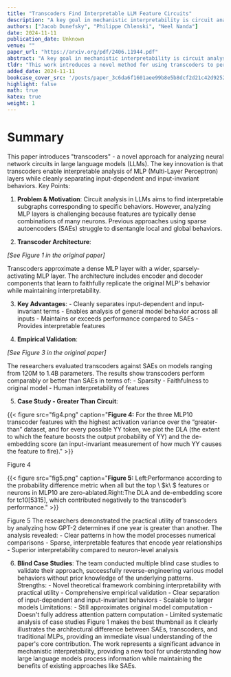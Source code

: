 ```yaml
---
title: "Transcoders Find Interpretable LLM Feature Circuits"
description: "A key goal in mechanistic interpretability is circuit analysis: finding sparse subgraphs of models corresponding to specific behaviors or capabilities. However, MLP sublayers make fine-grained circuit"
authors: ["Jacob Dunefsky", "Philippe Chlenski", "Neel Nanda"]
date: 2024-11-11
publication_date: Unknown
venue: ""
paper_url: "https://arxiv.org/pdf/2406.11944.pdf"
abstract: "A key goal in mechanistic interpretability is circuit analysis: finding sparse subgraphs of models corresponding to specific behaviors or capabilities. However, MLP sublayers make fine-grained circuit analysis on transformer-based language models difficult. In particular, interpretable features -- such as those found by sparse autoencoders (SAEs) -- are typically linear combinations of extremely many neurons, each with its own nonlinearity to account for. Circuit analysis in this setting thus either yields intractably large circuits or fails to disentangle local and global behavior. To address this we explore transcoders, which seek to faithfully approximate a densely activating MLP layer with a wider, sparsely-activating MLP layer. We introduce a novel method for using transcoders to perform weights-based circuit analysis through MLP sublayers. The resulting circuits neatly factorize into input-dependent and input-invariant terms. We then successfully train transcoders on language models with 120M, 410M, and 1.4B parameters, and find them to perform at least on par with SAEs in terms of sparsity, faithfulness, and human-interpretability. Finally, we apply transcoders to reverse-engineer unknown circuits in the model, and we obtain novel insights regarding the\"greater-than circuit\"in GPT2-small. Our results suggest that transcoders can prove effective in decomposing model computations involving MLPs into interpretable circuits. Code is available at https://github.com/jacobdunefsky/transcoder_circuits/."
tldr: "This work introduces a novel method for using transcoders to perform weights-based circuit analysis through MLP sublayers, and suggests that transcoders can prove effective in decomposing model computations involving MLPs into interpretable circuits."
added_date: 2024-11-11
bookcase_cover_src: '/posts/paper_3c6da6f1601aee99b8e5b8dcf2d21c42d9252b04/thumbnail.png'
highlight: false
math: true
katex: true
weight: 1
---
```


# Summary

This paper introduces "transcoders" - a novel approach for analyzing neural network circuits in large language models (LLMs). The key innovation is that transcoders enable interpretable analysis of MLP (Multi-Layer Perceptron) layers while cleanly separating input-dependent and input-invariant behaviors. Key Points: 

1. **Problem & Motivation**: Circuit analysis in LLMs aims to find interpretable subgraphs corresponding to specific behaviors. However, analyzing MLP layers is challenging because features are typically dense combinations of many neurons. Previous approaches using sparse autoencoders (SAEs) struggle to disentangle local and global behaviors. 

2. **Transcoder Architecture**: 

*[See Figure 1 in the original paper]*

 Transcoders approximate a dense MLP layer with a wider, sparsely-activating MLP layer. The architecture includes encoder and decoder components that learn to faithfully replicate the original MLP's behavior while maintaining interpretability. 

3. **Key Advantages**: - Cleanly separates input-dependent and input-invariant terms - Enables analysis of general model behavior across all inputs - Maintains or exceeds performance compared to SAEs - Provides interpretable features 

4. **Empirical Validation**: 

*[See Figure 3 in the original paper]*

 The researchers evaluated transcoders against SAEs on models ranging from 120M to 1.4B parameters. The results show transcoders perform comparably or better than SAEs in terms of: - Sparsity - Faithfulness to original model - Human interpretability of features 

5. **Case Study - Greater Than Circuit**: 

{{< figure src="fig4.png" caption="**Figure 4:** For the three MLP10 transcoder features with the highest activation variance over the “greater-than” dataset, and for every possible YY token, we plot the DLA (the extent to which the feature boosts the output probability of YY) and the de-embedding score (an input-invariant measurement of how much YY causes the feature to fire)." >}}

Figure 4 

{{< figure src="fig5.png" caption="**Figure 5:** Left:Performance according to the probability difference metric when all but the top \ $k\ $ features or neurons in MLP10 are zero-ablated.Right:The DLA and de-embedding score for tc10[5315], which contributed negatively to the transcoder’s performance." >}}

Figure 5 The researchers demonstrated the practical utility of transcoders by analyzing how GPT-2 determines if one year is greater than another. The analysis revealed: - Clear patterns in how the model processes numerical comparisons - Sparse, interpretable features that encode year relationships - Superior interpretability compared to neuron-level analysis 

6. **Blind Case Studies**: The team conducted multiple blind case studies to validate their approach, successfully reverse-engineering various model behaviors without prior knowledge of the underlying patterns. Strengths: - Novel theoretical framework combining interpretability with practical utility - Comprehensive empirical validation - Clear separation of input-dependent and input-invariant behaviors - Scalable to larger models Limitations: - Still approximates original model computation - Doesn't fully address attention pattern computation - Limited systematic analysis of case studies Figure 1 makes the best thumbnail as it clearly illustrates the architectural difference between SAEs, transcoders, and traditional MLPs, providing an immediate visual understanding of the paper's core contribution. The work represents a significant advance in mechanistic interpretability, providing a new tool for understanding how large language models process information while maintaining the benefits of existing approaches like SAEs.